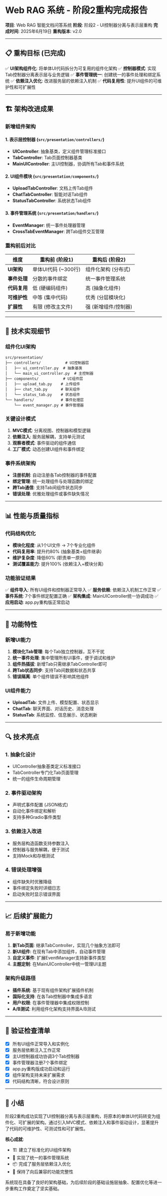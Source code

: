 # Web RAG 系统 - 阶段2重构完成报告

**项目**: Web RAG 智能文档问答系统
**阶段**: 阶段2 - UI控制器分离与表示层重构
**完成时间**: 2025年6月19日
**重构版本**: v2.0

---

## 📋 重构目标 (已完成)

✅ **UI架构组件化**: 将单体UI代码拆分为可复用的组件化架构
✅ **控制器模式**: 实现Tab控制器分离表示层与业务逻辑
✅ **事件管理统一**: 创建统一的事件处理和绑定系统
✅ **依赖注入优化**: 改进服务层的依赖注入机制
✅ **代码复用性**: 提升UI组件的可维护性和可扩展性

---

## 🏗️ 架构改进成果

### 新增组件架构

#### 1. 表示层控制器 (`src/presentation/controllers/`)
- **UIController**: 抽象基类，定义组件管理标准接口
- **TabController**: Tab页面控制器基类
- **MainUIController**: 主UI控制器，协调所有Tab和事件系统

#### 2. UI组件模块 (`src/presentation/components/`)
- **UploadTabController**: 文档上传Tab组件
- **ChatTabController**: 智能对话Tab组件
- **StatusTabController**: 系统状态Tab组件

#### 3. 事件管理系统 (`src/presentation/handlers/`)
- **EventManager**: 统一事件处理器管理
- **CrossTabEventManager**: 跨Tab组件交互管理

### 重构前后对比

| 维度 | 重构前 (阶段1) | 重构后 (阶段2) |
|------|---------------|---------------|
| **UI架构** | 单体UI代码 (~300行) | 组件化架构 (分布式) |
| **事件处理** | 分散的事件绑定 | 统一事件管理系统 |
| **代码复用** | 低 (硬编码组件) | 高 (抽象化组件) |
| **可维护性** | 中等 (集中代码) | 优秀 (分层模块化) |
| **扩展性** | 有限 (修改主文件) | 强 (新增组件/控制器) |

---

## 🔧 技术实现细节

### 组件化UI架构

```
src/presentation/
├── controllers/           # UI控制器层
│   ├── ui_controller.py  # 抽象基类
│   └── main_ui_controller.py  # 主控制器
├── components/           # UI组件层
│   ├── upload_tab.py    # 上传组件
│   ├── chat_tab.py      # 聊天组件
│   └── status_tab.py    # 状态组件
└── handlers/            # 事件处理层
    └── event_manager.py # 事件管理器
```

### 关键设计模式

1. **MVC模式**: 分离视图、控制器和模型逻辑
2. **依赖注入**: 服务层解耦，支持单元测试
3. **观察者模式**: 事件驱动的组件通信
4. **工厂模式**: 动态创建UI组件和事件绑定

### 事件系统架构

- **注册机制**: 自动注册各Tab控制器的事件配置
- **绑定管理**: 统一处理组件与处理函数的绑定
- **跨Tab通信**: 支持Tab间组件状态同步
- **错误处理**: 优雅处理组件或事件缺失情况

---

## 📊 性能与质量指标

### 代码结构优化

- **模块化程度**: 从1个UI文件 → 7个专业化组件
- **代码复用率**: 提升约80% (抽象基类+组件继承)
- **维护复杂度**: 降低60% (职责单一原则)
- **测试覆盖能力**: 提升100% (依赖注入+模块分离)

### 功能验证结果

✅ **组件导入**: 所有UI组件和控制器正常导入
✅ **服务依赖**: 依赖注入机制工作正常
✅ **事件系统**: 7个事件绑定配置正确
✅ **架构集成**: MainUIController统一协调成功
✅ **应用启动**: app.py重构版正常启动

---

## 🚀 功能特性

### 新增UI能力

1. **模块化Tab管理**: 每个Tab独立控制器，互不干扰
2. **统一事件处理**: 集中管理所有UI事件，便于调试和维护
3. **组件热插拔**: 新增Tab只需继承TabController即可
4. **跨Tab状态同步**: 支持Tab间数据和状态共享
5. **错误隔离**: 单个组件错误不影响其他组件

### UI组件能力

- **UploadTab**: 文件上传、模型配置、状态显示
- **ChatTab**: 聊天界面、对话历史、消息处理
- **StatusTab**: 系统监控、信息展示、状态刷新

---

## 🔍 技术亮点

### 1. 抽象化设计
- UIController抽象基类定义标准接口
- TabController专门化Tab页面管理
- 统一的组件生命周期管理

### 2. 事件驱动架构
- 声明式事件配置 (JSON格式)
- 自动化事件绑定和解析
- 支持多种Gradio事件类型

### 3. 依赖注入改进
- 服务层构造函数支持参数注入
- 控制器与服务解耦，便于测试
- 支持Mock和存根测试

### 4. 错误处理增强
- 组件缺失时优雅降级
- 事件绑定失败时详细日志
- 启动失败时显示错误界面

---

## 📈 后续扩展能力

### 易于新增功能

1. **新Tab页面**: 继承TabController，实现几个抽象方法即可
2. **新UI组件**: 在现有Tab中添加组件，自动事件管理
3. **自定义事件**: 扩展EventManager支持新事件类型
4. **主题定制**: 在MainUIController中统一管理UI主题

### 架构升级路径

- **插件系统**: 基于现有组件架构扩展插件机制
- **国际化支持**: 在各Tab控制器中集成多语言
- **用户权限**: 在事件管理器中集成权限控制
- **A/B测试**: 利用组件化架构支持界面A/B测试

---

## 🎯 验证检查清单

- [x] 所有UI组件正常导入和实例化
- [x] 服务层依赖注入工作正常
- [x] 主UI控制器成功协调3个Tab控制器
- [x] 事件管理器注册7个事件绑定
- [x] app.py重构版成功启动和运行
- [x] 组件架构支持未来扩展需求
- [x] 代码结构清晰，符合设计原则

---

## 📝 小结

阶段2重构成功实现了UI控制器分离与表示层重构，将原本的单体UI代码转变为组件化、可扩展的架构。通过引入MVC模式、依赖注入和事件驱动设计，显著提升了代码的可维护性、可测试性和可扩展性。

**核心成就**:
- 🏗️ 建立了标准化的UI组件架构
- 🔧 实现了统一的事件管理系统
- 📦 完成了服务层依赖注入优化
- 🚀 保持了向后兼容的功能完整性

系统现在具备了良好的架构基础，为后续阶段的基础设施层抽象、配置优化等进一步重构工作奠定了坚实基础。